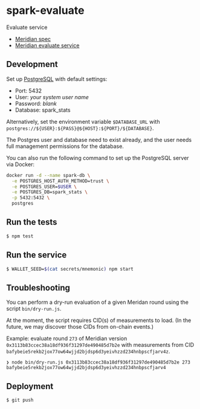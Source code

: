 # spark-evaluate
Evaluate service

- [Meridian spec](https://www.notion.so/pl-strflt/Meridian-Design-Doc-07-Flexible-preprocessing-1b8f2f19ca7d4fd4b74a1e57e7d7ef8a?pvs=4)
- [Meridian evaluate service](https://github.com/Meridian-IE/evaluate-service)

## Development

Set up [PostgreSQL](https://www.postgresql.org/) with default settings:
 - Port: 5432
 - User: _your system user name_
 - Password: _blank_
 - Database: spark_stats

Alternatively, set the environment variable `$DATABASE_URL` with
`postgres://${USER}:${PASS}@${HOST}:${PORT}/${DATABASE}`.

The Postgres user and database need to exist already, and the user
needs full management permissions for the database.

You can also run the following command to set up the PostgreSQL server via Docker:

```bash
docker run -d --name spark-db \
  -e POSTGRES_HOST_AUTH_METHOD=trust \
  -e POSTGRES_USER=$USER \
  -e POSTGRES_DB=spark_stats \
  -p 5432:5432 \
  postgres
```

## Run the tests

```bash
$ npm test
```

## Run the service

```bash
$ WALLET_SEED=$(cat secrets/mnemonic) npm start
```

## Troubleshooting

You can perform a dry-run evaluation of a given Meridan round using the script `bin/dry-run.js`.

At the moment, the script requires CID(s) of measurements to load. (In the future, we may discover
those CIDs from on-chain events.)

Example: evaluate round `273` of Meridian version `0x3113b83ccec38a18df936f31297de490485d7b2e` with measurements from CID `bafybeie5rekb2jox77ow64wjjd2bjdsp6d3yeivhzzd234hnbpscfjarv4z`.

```shell
❯ node bin/dry-run.js 0x3113b83ccec38a18df936f31297de490485d7b2e 273 bafybeie5rekb2jox77ow64wjjd2bjdsp6d3yeivhzzd234hnbpscfjarv4
```

## Deployment

```bash
$ git push
```
